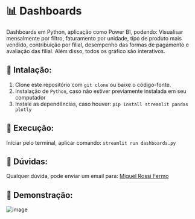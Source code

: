 # 📊 Dashboards
Dashboards em Python, aplicação como Power BI, podendo: Visualisar mensalmente por filtro, faturamento por unidade, tipo de produto mais vendido, contribuição por filial, desempenho das formas de pagamento e avaliação das filial. Além disso, todos os gráfico são interativos.

## 🔧 Intalação:
1. Clone este repositório com `git clone` ou baixe o código-fonte.
2. Instalação de `Python`, caso não estiver previamente instalada em seu computador
3. Instale as dependências, caso houver: `pip install streamlit pandas plotly`

## 🚀 Execução:
Iniciar pelo terminal, aplicar comando: `streamlit run dashboards.py`

## 📩 Dúvidas:

Qualquer dúvida, pode enviar um email para: [Miguel Rossi Fermo](mailto:miguelrossifermo05@gmail.com)

## 🔭 Demonstração:
![image](https://github.com/miguelfermo/Dashboards/assets/138122016/72935640-85ee-421e-93b7-66b38d15e360)